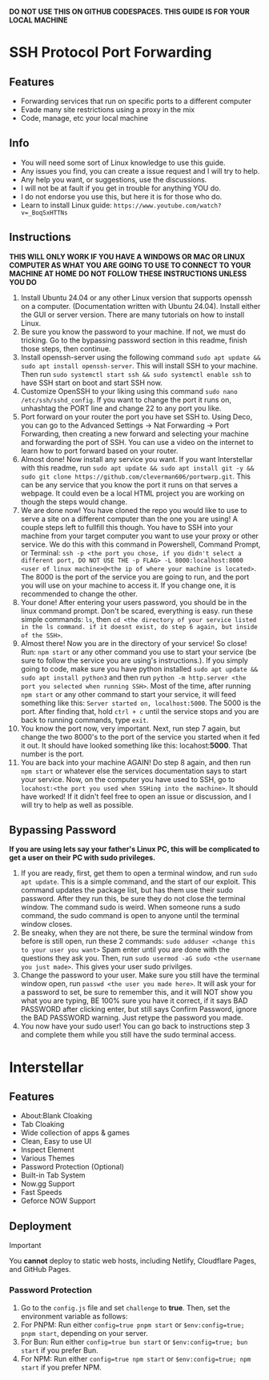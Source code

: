 **DO NOT USE THIS ON GITHUB CODESPACES. THIS GUIDE IS FOR YOUR LOCAL MACHINE**

# SSH Protocol Port Forwarding

## Features

- Forwarding services that run on specific ports to a different computer
- Evade many site restrictions using a proxy in the mix
- Code, manage, etc your local machine

## Info
- You will need some sort of Linux knowledge to use this guide.
- Any issues you find, you can create a issue request and I will try to help.
- Any help you want, or suggestions, use the discussions.
- I will not be at fault if you get in trouble for anything YOU do.
- I do not endorse you use this, but here it is for those who do.
- Learn to install Linux guide: `https://www.youtube.com/watch?v=_BoqSxHTTNs`

## Instructions

**THIS WILL ONLY WORK IF YOU HAVE A WINDOWS OR MAC OR LINUX COMPUTER AS WHAT YOU ARE GOING TO USE TO CONNECT TO YOUR MACHINE AT HOME** **DO NOT FOLLOW THESE INSTRUCTIONS UNLESS YOU DO**

1. Install Ubuntu 24.04 or any other Linux version that supports openssh on a computer. (Documentation written with Ubuntu 24.04). Install either the GUI or server version. There are many tutorials on how to install Linux.
2. Be sure you know the password to your machine. If not, we must do tricking. Go to the bypassing password section in this readme, finish those steps, then continue.
3. Install openssh-server using the following command `sudo apt update && sudo apt install openssh-server`. This will install SSH to your machine. Then run `sudo systemctl start ssh && sudo systemctl enable ssh` to have SSH start on boot and start SSH now.
4. Customize OpenSSH to your liking using this command `sudo nano /etc/ssh/sshd_config`. If you want to change the port it runs on, unhashtag the PORT line and change 22 to any port you like.
5. Port forward on your router the port you have set SSH to. Using Deco, you can go to the Advanced Settings -> Nat Forwarding -> Port Forwarding, then creating a new forward and selecting your machine and forwarding the port of SSH. You can use a video on the internet to learn how to port forward based on your router.
6. Almost done! Now install any service you want. If you want Interstellar with this readme, run `sudo apt update && sudo apt install git -y && sudo git clone https://github.com/cleverman606/portwarp.git`. This can be any service that you know the port it runs on that serves a webpage. It could even be a local HTML project you are working on though the steps would change.
7. We are done now! You have cloned the repo you would like to use to serve a site on a different computer than the one you are using! A couple steps left to fullfill this though. You have to SSH into your machine from your target computer you want to use your proxy or other service. We do this with this command in Powershell,  Command Prompt, or Terminal: `ssh -p <the port you chose, if you didn't select a different port, DO NOT USE THE -p FLAG> -L 8000:localhost:8000 <user of linux machine>@<the ip of where your machine is located>`. The 8000 is the port of the service you are going to run, and the port you will use on your machine to access it. If you change one, it is recommended to change the other.
8. Your done! After entering your users password, you should be in the linux command prompt. Don't be scared, everything is easy. run these simple commands: `ls`, then `cd <the directory of your service listed in the ls command. if it doesnt exist, do step 6 again, but inside of the SSH>`.
9. Almost there! Now you are in the directory of your service! So close! Run: `npm start` or any other command you use to start your service (be sure to follow the service you are using's instructions.). If you simply going to code, make sure you have python installed `sudo apt update && sudo apt install python3` and then run `python -m http.server <the port you selected when running SSH>`. Most of the time, after running `npm start` or any other command to start your service, it will feed something like this: `Server started on, localhost:5000`. The 5000 is the port. After finding that, hold `ctrl + c` until the service stops and you are back to running commands, type `exit`.
10. You know the port now, very important. Next, run step 7 again, but change the two 8000's to the port of the service you started when it fed it out. It should have looked something like this: locahost:**5000**. That number is the port.
11. You are back into your machine AGAIN! Do step 8 again, and then run `npm start` or whatever else the services documentation says to start your service. Now, on the computer you have used to SSH, go to `locahost:<the port you used when SSHing into the machine>`. It should have worked! If it didn't feel free to open an issue or discussion, and I will try to help as well as possible.

## Bypassing Password
**If you are using lets say your father's Linux PC, this will be complicated to get a user on their PC with sudo privileges.**

1. If you are ready, first, get them to open a terminal window, and run `sudo apt update`. This is a simple command, and the start of our exploit. This command updates the package list, but has them use their sudo password. After they run this, be sure they do not close the terminal window. The command sudo is weird. When someone runs a sudo command, the sudo command is open to anyone until the terminal window closes.
2. Be sneaky, when they are not there, be sure the terminal window from before is still open, run these 2 commands: `sudo adduser <change this to your user you want>` Spam enter until you are done with the questions they ask you. Then, run `sudo usermod -aG sudo <the username you just made>`. This gives your user sudo privilges.
3. Change the password to your user. Make sure you still have the terminal window open, run `passwd <the user you made here>`. It will ask your for a password to set, be sure to remember this, and it will NOT show you what you are typing, BE 100% sure you have it correct, if it says BAD PASSWORD after clicking enter, but still says Confirm Password, ignore the BAD PASSWORD warning. Just retype the password you made.
4. You now have your sudo user! You can go back to instructions step 3 and complete them while you still have the sudo terminal access.

# Interstellar

## Features

- About:Blank Cloaking
- Tab Cloaking
- Wide collection of apps & games
- Clean, Easy to use UI
- Inspect Element
- Various Themes
- Password Protection (Optional)
- Built-in Tab System
- Now.gg Support
- Fast Speeds
- Geforce NOW Support

## Deployment

> [!IMPORTANT]
> You **cannot** deploy to static web hosts, including Netlify, Cloudflare Pages, and GitHub Pages.

### Password Protection

1. Go to the `config.js` file and set `challenge` to **true**. Then, set the environment variable as follows:
2. For PNPM: Run either `config=true pnpm start` or `$env:config=true; pnpm start`, depending on your server.
3. For Bun: Run either `config=true bun start` or `$env:config=true; bun start` if you prefer Bun.
4. For NPM: Run either `config=true npm start` or `$env:config=true; npm start` if you prefer NPM.
